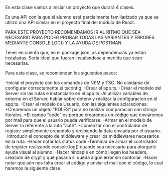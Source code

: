 En esta clase vamos a iniciar un proyecto que durará 4 clases.

Es una API con la que el alumno está parcialmente familiarizado ya que se utilizó una API similar en el proyecto final del módulo de React.

PARA ESTE PROYECTO RECOMENDAMOS IR AL RITMO QUE SEA NECESARIO PARA PODER PROBAR TODAS LAS VARIANTES Y ERRORES MEDIANTE CONSOLE.LOG() Y LA AYUDA DE POSTMAN

Tener en cuenta que, en el package.json, as dependencias ya están instaladas. Sería ideal que fueran instalandose a medida que sean necesarias.

Para esta clase, se recomiendan los siguientes pasos:

-Inicial el proyecto con los comandos de NPM y TSC. No olvidarse de configurar correctamente el tsconfig.
-Crear el app.ts.
-Crear el modelo del Server sin las rutas e instanciarlo en el app.ts
-Al utilizar variables de entorno en el Server, hablar sobre dotenv y realizar la configuracion en el app.ts.
-Crear el modelo de Usuario, con las siguientes aclaraciones:
*Crearemos un objeto "ROLES" para no realizar comparacion con strings literales.
*El campo "code" es porque crearemos un código que enviaremos por mail para que el usuario pueda verificarse.
-Armar en el modelo de Server lo referente a la ruta "auth".
-Comenzar con el controlador de register simplemente creandolo y recibiendo la data enviada por el usuario.
-Introducir el concepto de middleware y crear los middlewares necesarios en la ruta.
-Hacer notar los status code
-Terminar de armar el controlador de register realizando console.log() cuando sea necesario para otorgarle ayuda visual al alumno.
-Hacer hincapié en cómo llegan los headers, creacion de crypt y qué pasaría si queda algún error sin controlar.
-Hacer notar que aún nos falta crear el código y enviar el mail con el código, lo cual haremos la siguiente clase.
